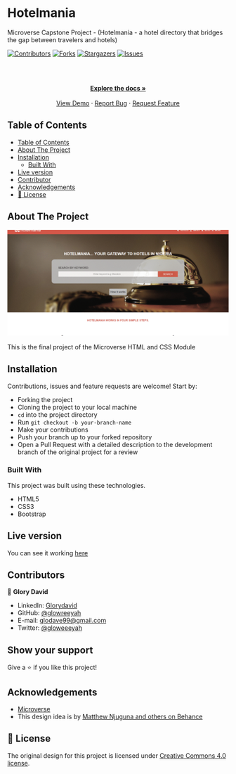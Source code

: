 # Hotelmania
Microverse Capstone Project - (Hotelmania - a hotel directory that bridges the gap between travelers and hotels)

<!--
*** Thanks for checking out this README Template. If you have a suggestion that would
*** make this better, please fork the repo and create a pull request or simply open
*** an issue with the tag "enhancement".
*** Thanks again! Now go create something AMAZING! :D
-->

<!-- PROJECT SHIELDS -->
<!--
*** I'm using markdown "reference style" links for readability.
*** Reference links are enclosed in brackets [ ] instead of parentheses ( ).
*** See the bottom of this document for the declaration of the reference variables
*** for contributors-url, forks-url, etc. This is an optional, concise syntax you may use.
*** https://www.markdownguide.org/basic-syntax/#reference-style-links
-->
[![Contributors][contributors-shield]][contributors-url]
[![Forks][forks-shield]][forks-url]
[![Stargazers][stars-shield]][stars-url]
[![Issues][issues-shield]][issues-url]

<!-- PROJECT LOGO -->
<br />
<p align="center">
  <a href="https://github.com/glowreeyah/Hotelmania">
  </a>

  <br />
  <a href="https://github.com/glowreeyah/Hotelmania"><strong>Explore the docs »</strong></a>
  <br />
  <br />
  <a href="https://raw.githack.com/glowreeyah/Hotelmania/feature/main.html">View Demo</a>
  ·
  <a href="https://github.com/glowreeyah/Hotelmania/issues">Report Bug</a>
  ·
  <a href="https://github.com/glowreeyah/Hotelmania/issues">Request Feature</a>
</p>

<!-- TABLE OF CONTENTS -->
## Table of Contents

- [Table of Contents](#table-of-contents)
- [About The Project](#about-the-project)
- [Installation](#installation)
  - [Built With](#built-with)
- [Live version](#live-version)
- [Contributor](#contributor)
- [Acknowledgements](#acknowledgements)
- [📝 License](#license)

<!-- ABOUT THE PROJECT -->
## About The Project

[![Product Name Screen Shot][product-screenshot]](hotelmania.gif)

This is the final project of the Microverse HTML and CSS Module

<!-- ABOUT THE PROJECT -->
## Installation
Contributions, issues and feature requests are welcome! Start by:
* Forking the project
* Cloning the project to your local machine
* `cd` into the project directory
* Run `git checkout -b your-branch-name`
* Make your contributions
* Push your branch up to your forked repository
* Open a Pull Request with a detailed description to the development branch of the original project for a review

### Built With
This project was built using these technologies.
* HTML5
* CSS3
* Bootstrap

<!-- LIVE VERSION -->
## Live version

You can see it working [here](https://raw.githack.com/glowreeyah/Hotelmania/feature/main.html)

<!-- CONTACT -->
## Contributors

👤 **Glory David** 
    
- LinkedIn: [Glorydavid](https://www.linkedin/glory-david) 
- GitHub: [@glowreeyah](https://github.com/glowreeyah)
- E-mail: glodave99@gmail.com
- Twitter: [@gloweeeyah](https://twitter.com/gloweeeyah)


## Show your support

Give a ⭐️ if you like this project!

<!-- ACKNOWLEDGEMENTS -->
## Acknowledgements
* [Microverse](https://www.microverse.org/)
* This design idea is by [Matthew Njuguna and others on Behance](https://www.behance.net/mathewnjuguna)

<!-- MARKDOWN LINKS & IMAGES -->
<!-- https://www.markdownguide.org/basic-syntax/#reference-style-links -->
[contributors-shield]: https://img.shields.io/github/contributors/glowreeyah/Hotelmania.svg?style=flat-square
[contributors-url]: https://github.com/glowreeyah/Hotelmania/graphs/contributors
[forks-shield]: https://img.shields.io/github/forks/glowreeyah/Hotelmania.svg?style=flat-square
[forks-url]: https://github.com/glowreeyah/Hotelmania/network/members
[stars-shield]: https://img.shields.io/github/stars/glowreeyah/Hotelmania.svg?style=flat-square
[stars-url]: https://github.com/glowreeyah/Hotelmania/stargazers
[issues-shield]: https://img.shields.io/github/issues/glowreeyah/Hotelmania.svg?style=flat-square
[issues-url]: https://github.com/glowreeyah/Hotelmania/issues
[product-screenshot]: screenshot.gif

## 📝 License

The original design for this project is licensed under [Creative Commons 4.0 license](https://creativecommons.org/licenses/by-nc/4.0/).

